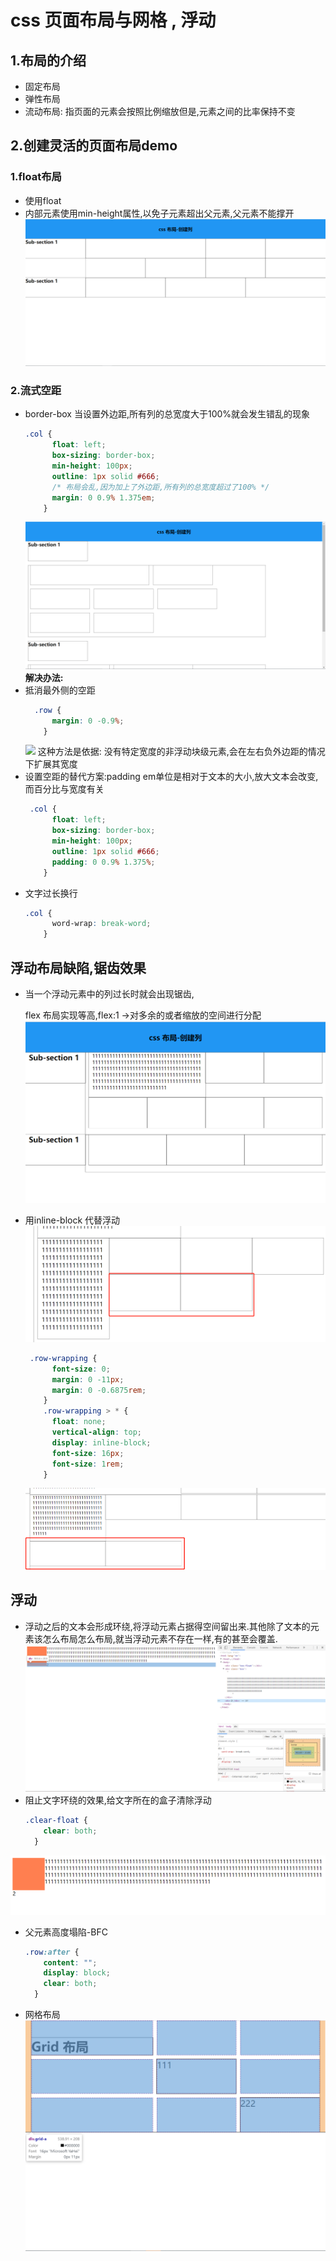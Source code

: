 # css 页面布局与网格 , 浮动

## 1.布局的介绍
- 固定布局
- 弹性布局
- 流动布局: 指页面的元素会按照比例缩放但是,元素之间的比率保持不变
  
## 2.创建灵活的页面布局demo
### 1.float布局
- 使用float
- 内部元素使用min-height属性,以免子元素超出父元素,父元素不能撑开
  ![](img/%E5%88%9B%E5%BB%BA%E5%88%97.png)
### 2.流式空距
- border-box 当设置外边距,所有列的总宽度大于100%就会发生错乱的现象
  ```css
  .col {
        float: left;
        box-sizing: border-box;
        min-height: 100px;
        outline: 1px solid #666;
        /* 布局会乱,因为加上了外边距,所有列的总宽度超过了100% */
        margin: 0 0.9% 1.375em;
      }
  ```
  ![](img/%E5%B8%83%E5%B1%80%E9%94%99%E4%B9%B1.png)
**解决办法:**
- 抵消最外侧的空距
  ```css
    .row {
        margin: 0 -0.9%;
      }
  ```
  ![](img/%E8%B4%9Fmargin.png)
  这种方法是依据: 
  没有特定宽度的非浮动块级元素,会在左右负外边距的情况下扩展其宽度
- 设置空距的替代方案:padding
  em单位是相对于文本的大小,放大文本会改变,而百分比与宽度有关
  ```css
   .col {
        float: left;
        box-sizing: border-box;
        min-height: 100px;
        outline: 1px solid #666;
        padding: 0 0.9% 1.375%;
      }
  ```
- 文字过长换行 
  ```css
  .col {
        word-wrap: break-word;
      }
  ```
## 浮动布局缺陷,锯齿效果
- 当一个浮动元素中的列过长时就会出现锯齿,

  flex 布局实现等高,flex:1 ->对多余的或者缩放的空间进行分配
![](img/%E9%94%AF%E9%BD%BF%E6%95%88%E6%9E%9C.png)

- 用inline-block 代替浮动
  ![](img/%E6%B5%AE%E5%8A%A8%E4%BD%BF%E5%90%8E%E8%BE%B9%E7%9A%84%E5%85%83%E7%B4%A0%E4%BD%8D%E7%BD%AE%E5%8F%98%E5%8C%96.png)

  ```css
   .row-wrapping {
        font-size: 0;
        margin: 0 -11px;
        margin: 0 -0.6875rem;
      }
      .row-wrapping > * {
        float: none;
        vertical-align: top;
        display: inline-block;
        font-size: 16px;
        font-size: 1rem;
      }
  ```
  ![](img/%E8%A1%8C%E5%86%85%E5%9D%97%E5%85%83%E7%B4%A0.png)
## 浮动
  - 浮动之后的文本会形成环绕,将浮动元素占据得空间留出来.其他除了文本的元素该怎么布局怎么布局,就当浮动元素不存在一样,有的甚至会覆盖.
  ![](img/%E6%B5%AE%E5%8A%A8%E7%95%99%E7%A9%BA%E9%97%B4.png)
  - 阻止文字环绕的效果,给文字所在的盒子清除浮动
    ```css
    .clear-float {
        clear: both;
      }
    ```
  ![](img/clear-float.png)
  - 父元素高度塌陷-BFC
    ```css
    .row:after {
        content: "";
        display: block;
        clear: both;
      }
    ```
- 网格布局
  ![](img/%E7%BD%91%E6%A0%BC%E5%B8%83%E5%B1%80.png)